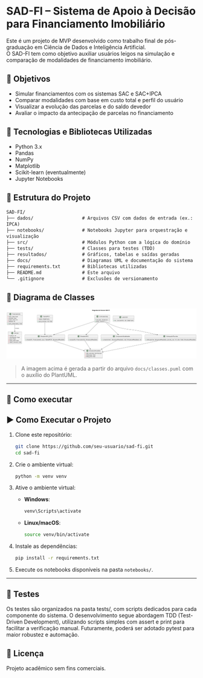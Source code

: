 
# SAD-FI – Sistema de Apoio à Decisão para Financiamento Imobiliário

Este é um projeto de MVP desenvolvido como trabalho final de pós-graduação em Ciência de Dados e Inteligência Artificial.  
O SAD-FI tem como objetivo auxiliar usuários leigos na simulação e comparação de modalidades de financiamento imobiliário.

## 🎯 Objetivos

- Simular financiamentos com os sistemas SAC e SAC+IPCA
- Comparar modalidades com base em custo total e perfil do usuário
- Visualizar a evolução das parcelas e do saldo devedor
- Avaliar o impacto da antecipação de parcelas no financiamento

## 🧰 Tecnologias e Bibliotecas Utilizadas

- Python 3.x
- Pandas
- NumPy
- Matplotlib
- Scikit-learn (eventualmente)
- Jupyter Notebooks

## 📁 Estrutura do Projeto

```
SAD-FI/
├── dados/                  # Arquivos CSV com dados de entrada (ex.: IPCA)
├── notebooks/              # Notebooks Jupyter para orquestração e visualização
├── src/                    # Módulos Python com a lógica do domínio
├── tests/                  # Classes para testes (TDD)
├── resultados/             # Gráficos, tabelas e saídas geradas
├── docs/                   # Diagramas UML e documentação do sistema
├── requirements.txt        # Bibliotecas utilizadas
├── README.md               # Este arquivo
└── .gitignore              # Exclusões de versionamento
```

## 🧩 Diagrama de Classes

![Diagrama de Classes](docs/out/docs/classes/classes.png)

> A imagem acima é gerada a partir do arquivo `docs/classes.puml` com o auxílio do PlantUML.

---

## 🚀 Como executar

## ▶️ Como Executar o Projeto

1. Clone este repositório:
   ```bash
   git clone https://github.com/seu-usuario/sad-fi.git
   cd sad-fi
   ```

2. Crie o ambiente virtual:

   ```bash
   python -m venv venv
   ```

3. Ative o ambiente virtual:

   * **Windows**:

     ```bash
     venv\Scripts\activate
     ```
   * **Linux/macOS**:

     ```bash
     source venv/bin/activate
     ```

4. Instale as dependências:

   ```bash
   pip install -r requirements.txt
   ```

5. Execute os notebooks disponíveis na pasta `notebooks/`.

---

## 🧪 Testes

Os testes são organizados na pasta tests/, com scripts dedicados para cada componente do sistema. O desenvolvimento segue abordagem TDD (Test-Driven Development), utilizando scripts simples com assert e print para facilitar a verificação manual. Futuramente, poderá ser adotado pytest para maior robustez e automação.

## 📄 Licença

Projeto acadêmico sem fins comerciais.
